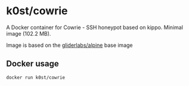 # k0st/cowrie
A Docker container for Cowrie - SSH honeypot based on kippo. Minimal image (102.2 MB).

Image is based on the [gliderlabs/alpine](https://registry.hub.docker.com/u/gliderlabs/alpine/) base image

## Docker usage

```
docker run k0st/cowrie
```

